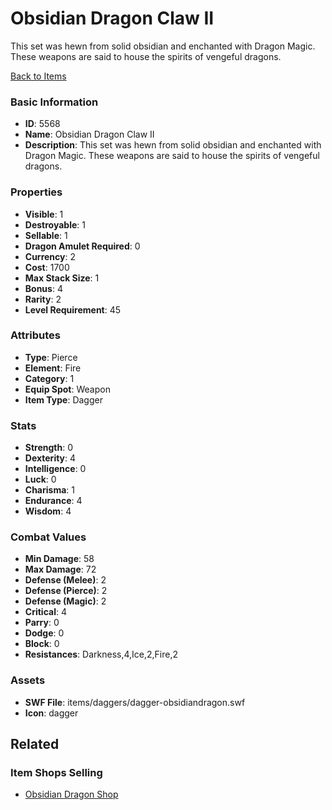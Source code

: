 # Obsidian Dragon Claw II

This set was hewn from solid obsidian and enchanted with Dragon Magic.  These weapons are said to house the spirits of vengeful dragons.

[Back to Items](../items.md)

### Basic Information

- **ID**: 5568
- **Name**: Obsidian Dragon Claw II
- **Description**: This set was hewn from solid obsidian and enchanted with Dragon Magic.  These weapons are said to house the spirits of vengeful dragons.

### Properties

- **Visible**: 1
- **Destroyable**: 1
- **Sellable**: 1
- **Dragon Amulet Required**: 0
- **Currency**: 2
- **Cost**: 1700
- **Max Stack Size**: 1
- **Bonus**: 4
- **Rarity**: 2
- **Level Requirement**: 45

### Attributes

- **Type**: Pierce
- **Element**: Fire
- **Category**: 1
- **Equip Spot**: Weapon
- **Item Type**: Dagger

### Stats

- **Strength**: 0
- **Dexterity**: 4
- **Intelligence**: 0
- **Luck**: 0
- **Charisma**: 1
- **Endurance**: 4
- **Wisdom**: 4

### Combat Values

- **Min Damage**: 58
- **Max Damage**: 72
- **Defense (Melee)**: 2
- **Defense (Pierce)**: 2
- **Defense (Magic)**: 2
- **Critical**: 4
- **Parry**: 0
- **Dodge**: 0
- **Block**: 0
- **Resistances**: Darkness,4,Ice,2,Fire,2

### Assets

- **SWF File**: items/daggers/dagger-obsidiandragon.swf
- **Icon**: dagger

## Related

### Item Shops Selling

- [Obsidian Dragon Shop](../item-shops/219-obsidian-dragon-shop.md)

